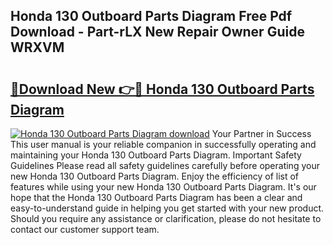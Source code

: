 ## Honda 130 Outboard Parts Diagram Free Pdf Download - Part-rLX New Repair Owner Guide WRXVM

# <h2><a href="http://dfsnz0.blite.top/?on=Honda+130+Outboard+Parts+Diagram">🔗Download New 👉🔴 Honda 130 Outboard Parts Diagram</a></h2>

[![Honda 130 Outboard Parts Diagram download](https://i.imgur.com/lujVjoI.png)](http://dfsnz0.blite.top/?on=Honda+130+Outboard+Parts+Diagram)
Your Partner in Success This user manual is your reliable companion in successfully operating and maintaining your Honda 130 Outboard Parts Diagram. Important Safety Guidelines Please read all safety guidelines carefully before operating your new Honda 130 Outboard Parts Diagram. Enjoy the efficiency of list of features while using your new Honda 130 Outboard Parts Diagram. It's our hope that the Honda 130 Outboard Parts Diagram has been a clear and easy-to-understand guide in helping you get started with your new product. Should you require any assistance or clarification, please do not hesitate to contact our customer support team.
